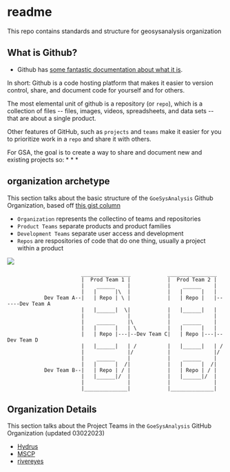 # readme

This repo contains standards and structure for geosysanalysis organization  

## What is Github?

* Github has [some fantastic documentation about what it is](https://docs.github.com/en/get-started/quickstart/hello-world). 

In short: Github is a code hosting platform that makes it easier to version control, share, and document code for yourself and for others. 

The most elemental unit of github is a repository (or `repo`), which is a collection of files -- files, images, videos, spreadsheets, and data sets -- that are about a single product. 

Other features of GitHub, such as `projects` and `teams` make it easier for you to prioritize work in a `repo` and share it with others. 

For GSA, the goal is to create a way to share and document new and existing projects so: 
* 
* 
* 

## organization archetype

This section talks about the basic structure of the `GoeSysAnalysis` Github Organization, based off [this gist column](https://gist.github.com/rwnfoo/3e19747f6dc2c5b9cfb0ff9c89d834b4)

* `Organization` represents the collectino of teams and repositories
* `Product Teams` separate products and product families
* `Development Teams` separate user access and development
* `Repos` are respositories of code that do one thing, usually a project within a product

![](https://user-images.githubusercontent.com/865381/37910942-c2c8c012-30dc-11e8-910b-1bda5b22fb25.png)

```
                        ________________            ________________    
                        |  Prod Team 1 |            |  Prod Team 2 |
                        |    ______    |            |    ______    |
                        |   |      |\  |            |   |      |   |
            Dev Team A--|   | Repo | \ |            |   | Repo |   |------Dev Team A
                        |   |______|  \|            |   |______|   |
                        |              |            |              |
                        |    ______    |\           |    ______    |
                        |   |      |   | \          |   |      |   |
                        |   | Repo |---|--Dev Team C|   | Repo |---|--Dev Team D
                        |   |______|   | /          |   |______|   | /
                        |              |/           |              |/
                        |    ______    |            |    ______    |
                        |   |      |  /|            |   |      |  /|
            Dev Team B--|   | Repo | / |            |   | Repo | / |
                        |   |______|/  |            |   |______|/  |
                        |              |            |              |
                        |______________|            |______________|
```

            
## Organization Details 

This section talks about the Project Teams in the `GoeSysAnalysis` GitHub Organization (updated 03022023)
* [Hydrus](https://github.com/orgs/geosysanalysis/teams/hydrus)
* [MSCP](https://github.com/orgs/geosysanalysis/teams/mscp)
* [rivereyes](https://github.com/orgs/geosysanalysis/teams/rivereyes)

